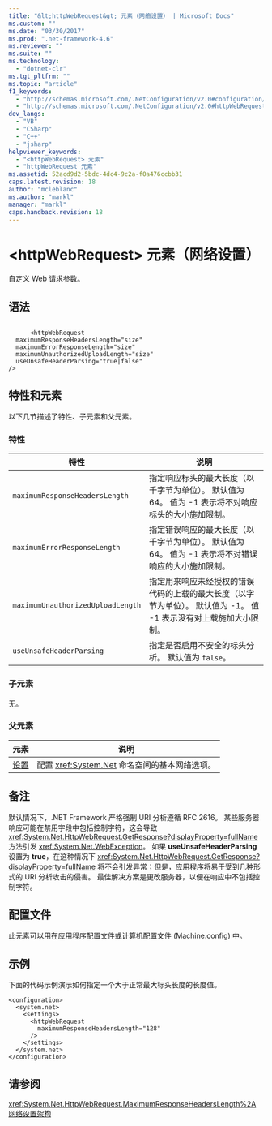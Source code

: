 ```yaml
---
title: "&lt;httpWebRequest&gt; 元素（网络设置） | Microsoft Docs"
ms.custom: ""
ms.date: "03/30/2017"
ms.prod: ".net-framework-4.6"
ms.reviewer: ""
ms.suite: ""
ms.technology: 
  - "dotnet-clr"
ms.tgt_pltfrm: ""
ms.topic: "article"
f1_keywords: 
  - "http://schemas.microsoft.com/.NetConfiguration/v2.0#configuration/system.net/settings/httpWebRequest"
  - "http://schemas.microsoft.com/.NetConfiguration/v2.0#httpWebRequest"
dev_langs: 
  - "VB"
  - "CSharp"
  - "C++"
  - "jsharp"
helpviewer_keywords: 
  - "<httpWebRequest> 元素"
  - "httpWebRequest 元素"
ms.assetid: 52acd9d2-5bdc-4dc4-9c2a-f0a476ccbb31
caps.latest.revision: 18
author: "mcleblanc"
ms.author: "markl"
manager: "markl"
caps.handback.revision: 18
---
```

# &lt;httpWebRequest&gt; 元素（网络设置）
自定义 Web 请求参数。  
  
## 语法  
  
```  
  
      <httpWebRequest  
  maximumResponseHeadersLength="size"  
  maximumErrorResponseLength="size"  
  maximumUnauthorizedUploadLength="size"  
  useUnsafeHeaderParsing="true|false"  
/>  
```  
  
## 特性和元素  
 以下几节描述了特性、子元素和父元素。  
  
### 特性  
  
|**特性**|**说明**|  
|------------|------------|  
|`maximumResponseHeadersLength`|指定响应标头的最大长度（以千字节为单位）。  默认值为 64。  值为 \-1 表示将不对响应标头的大小施加限制。|  
|`maximumErrorResponseLength`|指定错误响应的最大长度（以千字节为单位）。  默认值为 64。  值为 \-1 表示将不对错误响应的大小施加限制。|  
|`maximumUnauthorizedUploadLength`|指定用来响应未经授权的错误代码的上载的最大长度（以字节为单位）。  默认值为 \-1。  值 \-1 表示没有对上载施加大小限制。|  
|`useUnsafeHeaderParsing`|指定是否启用不安全的标头分析。  默认值为 `false`。|  
  
### 子元素  
 无。  
  
### 父元素  
  
|**元素**|**说明**|  
|------------|------------|  
|[设置](../../../../../docs/framework/configure-apps/file-schema/network/settings-element-network-settings.md)|配置 <xref:System.Net> 命名空间的基本网络选项。|  
  
## 备注  
 默认情况下，.NET Framework 严格强制 URI 分析遵循 RFC 2616。  某些服务器响应可能在禁用字段中包括控制字符，这会导致 <xref:System.Net.HttpWebRequest.GetResponse?displayProperty=fullName> 方法引发 <xref:System.Net.WebException>。  如果 **useUnsafeHeaderParsing** 设置为 **true**，在这种情况下 <xref:System.Net.HttpWebRequest.GetResponse?displayProperty=fullName> 将不会引发异常；但是，应用程序将易于受到几种形式的 URI 分析攻击的侵害。  最佳解决方案是更改服务器，以便在响应中不包括控制字符。  
  
## 配置文件  
 此元素可以用在应用程序配置文件或计算机配置文件 \(Machine.config\) 中。  
  
## 示例  
 下面的代码示例演示如何指定一个大于正常最大标头长度的长度值。  
  
```  
<configuration>  
  <system.net>  
    <settings>  
      <httpWebRequest  
        maximumResponseHeadersLength="128"  
      />  
    </settings>  
  </system.net>  
</configuration>  
```  
  
## 请参阅  
 <xref:System.Net.HttpWebRequest.MaximumResponseHeadersLength%2A>   
 [网络设置架构](../../../../../docs/framework/configure-apps/file-schema/network/index.md)